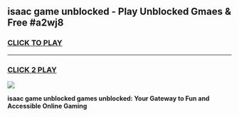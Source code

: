 
## isaac game unblocked - Play Unblocked Gmaes & Free #a2wj8
<h3>
<a href="https://premium.freeplayer.one?title=isaac_game_unblocked&ref=03M">CLICK TO PLAY</a></h3>
<hr>

<h3>
<a href="https://premium.freeplayer.one?title=isaac_game_unblocked&ref=03M">CLICK 2 PLAY</a>
  
</h3>

<a href="https://premium.freeplayer.one?title=isaac_game_unblocked&ref=03M"><img src="https://clearcache.store/games.png"></a>


**isaac game unblocked games unblocked: Your Gateway to Fun and Accessible Online Gaming**

